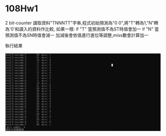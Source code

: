 # 108Hw1
2 bit-counter
讀取資料"TNNNTT"字串,程式初始預測為"0 0",將"T"轉為1,"N"轉為'0'和讀入的資料作比較,
如果一樣:
if "T"
  當預測值不為ST時值會加一
if "N"
  當預測值不為SN時值會減一
加減後會依值進行進位等調整,miss數會計算加一





執行結果

![image](https://github.com/lin10901/108Hw1/blob/master/%E8%A8%BB%E8%A7%A3%202020-01-09%20164626.png)
